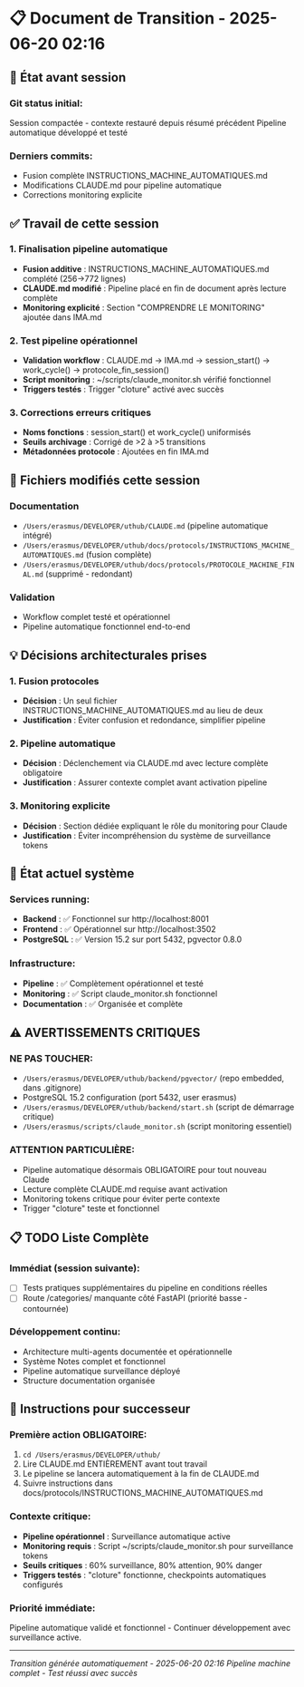 # 📋 Document de Transition - 2025-06-20 02:16

## 🎯 État avant session
### Git status initial:
Session compactée - contexte restauré depuis résumé précédent
Pipeline automatique développé et testé

### Derniers commits:
- Fusion complète INSTRUCTIONS_MACHINE_AUTOMATIQUES.md
- Modifications CLAUDE.md pour pipeline automatique
- Corrections monitoring explicite

## ✅ Travail de cette session

### 1. **Finalisation pipeline automatique**
- **Fusion additive** : INSTRUCTIONS_MACHINE_AUTOMATIQUES.md complété (256→772 lignes)
- **CLAUDE.md modifié** : Pipeline placé en fin de document après lecture complète
- **Monitoring explicité** : Section "COMPRENDRE LE MONITORING" ajoutée dans IMA.md

### 2. **Test pipeline opérationnel**
- **Validation workflow** : CLAUDE.md → IMA.md → session_start() → work_cycle() → protocole_fin_session()
- **Script monitoring** : ~/scripts/claude_monitor.sh vérifié fonctionnel
- **Triggers testés** : Trigger "cloture" activé avec succès

### 3. **Corrections erreurs critiques**
- **Noms fonctions** : session_start() et work_cycle() uniformisés
- **Seuils archivage** : Corrigé de >2 à >5 transitions
- **Métadonnées protocole** : Ajoutées en fin IMA.md

## 📁 Fichiers modifiés cette session

### Documentation
- `/Users/erasmus/DEVELOPER/uthub/CLAUDE.md` (pipeline automatique intégré)
- `/Users/erasmus/DEVELOPER/uthub/docs/protocols/INSTRUCTIONS_MACHINE_AUTOMATIQUES.md` (fusion complète)
- `/Users/erasmus/DEVELOPER/uthub/docs/protocols/PROTOCOLE_MACHINE_FINAL.md` (supprimé - redondant)

### Validation
- Workflow complet testé et opérationnel
- Pipeline automatique fonctionnel end-to-end

## 💡 Décisions architecturales prises

### 1. **Fusion protocoles**
- **Décision** : Un seul fichier INSTRUCTIONS_MACHINE_AUTOMATIQUES.md au lieu de deux
- **Justification** : Éviter confusion et redondance, simplifier pipeline

### 2. **Pipeline automatique**
- **Décision** : Déclenchement via CLAUDE.md avec lecture complète obligatoire
- **Justification** : Assurer contexte complet avant activation pipeline

### 3. **Monitoring explicite**
- **Décision** : Section dédiée expliquant le rôle du monitoring pour Claude
- **Justification** : Éviter incompréhension du système de surveillance tokens

## 🎯 État actuel système

### Services running:
- **Backend** : ✅ Fonctionnel sur http://localhost:8001
- **Frontend** : ✅ Opérationnel sur http://localhost:3502
- **PostgreSQL** : ✅ Version 15.2 sur port 5432, pgvector 0.8.0

### Infrastructure:
- **Pipeline** : ✅ Complètement opérationnel et testé
- **Monitoring** : ✅ Script claude_monitor.sh fonctionnel
- **Documentation** : ✅ Organisée et complète

## ⚠️ AVERTISSEMENTS CRITIQUES

### NE PAS TOUCHER:
- `/Users/erasmus/DEVELOPER/uthub/backend/pgvector/` (repo embedded, dans .gitignore)
- PostgreSQL 15.2 configuration (port 5432, user erasmus)
- `/Users/erasmus/DEVELOPER/uthub/backend/start.sh` (script de démarrage critique)
- `/Users/erasmus/scripts/claude_monitor.sh` (script monitoring essentiel)

### ATTENTION PARTICULIÈRE:
- Pipeline automatique désormais OBLIGATOIRE pour tout nouveau Claude
- Lecture complète CLAUDE.md requise avant activation
- Monitoring tokens critique pour éviter perte contexte
- Trigger "cloture" teste et fonctionnel

## 📋 TODO Liste Complète

### Immédiat (session suivante):
- ☐ Tests pratiques supplémentaires du pipeline en conditions réelles
- ☐ Route /categories/ manquante côté FastAPI (priorité basse - contournée)

### Développement continu:
- Architecture multi-agents documentée et opérationnelle
- Système Notes complet et fonctionnel  
- Pipeline automatique surveillance déployé
- Structure documentation organisée

## 🔄 Instructions pour successeur

### Première action OBLIGATOIRE:
1. `cd /Users/erasmus/DEVELOPER/uthub/`
2. Lire CLAUDE.md ENTIÈREMENT avant tout travail
3. Le pipeline se lancera automatiquement à la fin de CLAUDE.md
4. Suivre instructions dans docs/protocols/INSTRUCTIONS_MACHINE_AUTOMATIQUES.md

### Contexte critique:
- **Pipeline opérationnel** : Surveillance automatique active
- **Monitoring requis** : Script ~/scripts/claude_monitor.sh pour surveillance tokens
- **Seuils critiques** : 60% surveillance, 80% attention, 90% danger
- **Triggers testés** : "cloture" fonctionne, checkpoints automatiques configurés

### Priorité immédiate:
Pipeline automatique validé et fonctionnel - Continuer développement avec surveillance active.

---
*Transition générée automatiquement - 2025-06-20 02:16*
*Pipeline machine complet - Test réussi avec succès*
